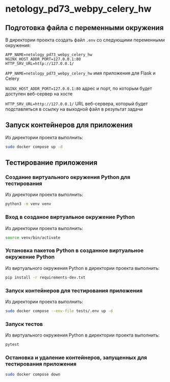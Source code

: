 # netology_pd73_webpy_celery_hw

## Подготовка файла с переменными окружения
В директории проекта создать файл `.env` со следующими переменными окружения:
```
APP_NAME=netology_pd73_webpy_celery_hw
NGINX_HOST_ADDR_PORT=127.0.0.1:80
HTTP_SRV_URL=http://127.0.0.1/
```
`APP_NAME=netology_pd73_webpy_celery_hw` имя приложения для Flask и Celery

`NGINX_HOST_ADDR_PORT=127.0.0.1:80` адрес и порт, по которым будет доступен веб-сервер на хосте

`HTTP_SRV_URL=http://127.0.0.1/` URL веб-сервера, который будет подставляться в ссылку на выходной файл в результат задачи

## Запуск контейнеров для приложения
Из директории проекта выполнить:
```bash
sudo docker compose up -d
```

## Тестирование приложения

### Создание виртуального окружения Python для тестирования
Из директории проекта выполнить:
```bash
python3 -m venv venv
```

### Вход в созданое виртуальное окружение Python
Из директории проекта выполнить:
```bash
source venv/bin/activate
```

### Установка пакетов Python в созданное виртуальное окружение Python
Из виртуального окружения Python в директории проекта выполнить:
```bash
pip install -r requirements-dev.txt
```

### Запуск контейнеров для тестирования приложения
Из директории проекта выполнить:
```bash
sudo docker compose --env-file tests/.env up -d
```

### Запуск тестов
Из виртуального окружения Python в директории проекта выполнить:
```bash
pytest
```

### Остановка и удаление контейнеров, запущенных для тестирования приложения
```bash
sudo docker compose down
```